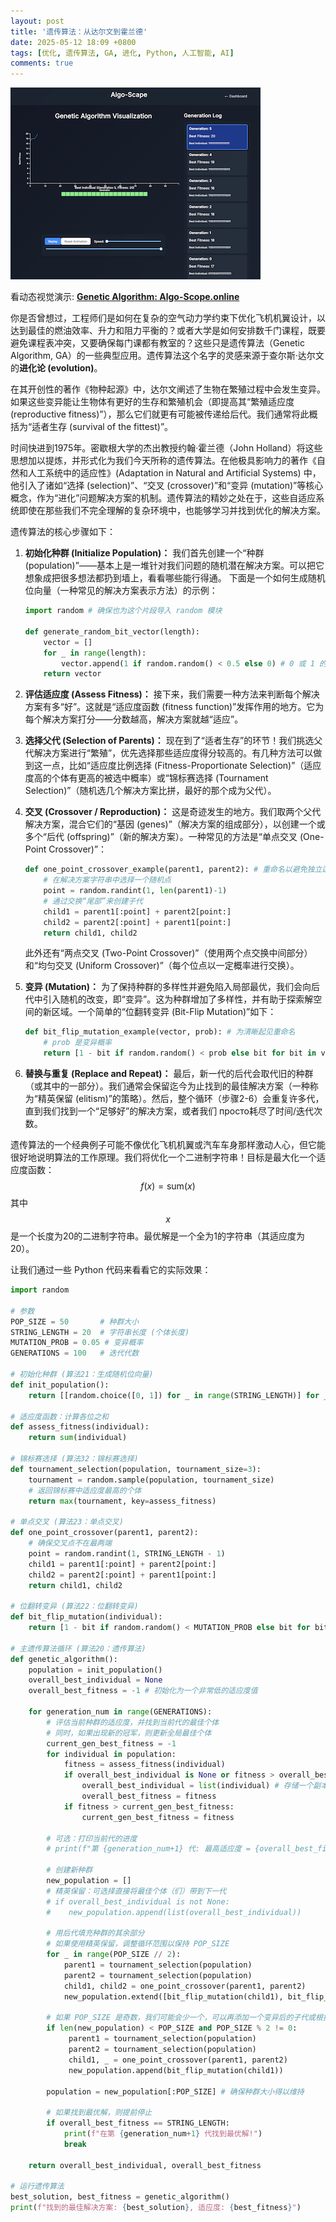 ```yaml
---
layout: post
title: '遗传算法：从达尔文到霍兰德'
date: 2025-05-12 18:09 +0800
tags: [优化, 遗传算法, GA, 进化, Python, 人工智能, AI]
comments: true
---
```


![Genetic Algorithm: Algo-Scope.online](/assets/images/uploads/ga.png)

看动态视觉演示: **[Genetic Algorithm: Algo-Scope.online](https://www.algo-scape.online/ga)**

你是否曾想过，工程师们是如何在复杂的空气动力学约束下优化飞机机翼设计，以达到最佳的燃油效率、升力和阻力平衡的？或者大学是如何安排数千门课程，既要避免课程表冲突，又要确保每门课都有教室的？这些只是遗传算法（Genetic Algorithm, GA）的一些典型应用。遗传算法这个名字的灵感来源于查尔斯·达尔文的**进化论 (evolution)**。

在其开创性的著作《物种起源》中，达尔文阐述了生物在繁殖过程中会发生变异。如果这些变异能让生物体有更好的生存和繁殖机会（即提高其“繁殖适应度 (reproductive fitness)”），那么它们就更有可能被传递给后代。我们通常将此概括为“适者生存 (survival of the fittest)”。

时间快进到1975年。密歇根大学的杰出教授约翰·霍兰德（John Holland）将这些思想加以提炼，并形式化为我们今天所称的遗传算法。在他极具影响力的著作《自然和人工系统中的适应性》(Adaptation in Natural and Artificial Systems) 中，他引入了诸如“选择 (selection)”、“交叉 (crossover)”和“变异 (mutation)”等核心概念，作为“进化”问题解决方案的机制。遗传算法的精妙之处在于，这些自适应系统即使在那些我们不完全理解的复杂环境中，也能够学习并找到优化的解决方案。

遗传算法的核心步骤如下：

1.  **初始化种群 (Initialize Population)：** 我们首先创建一个“种群 (population)”——基本上是一堆针对我们问题的随机潜在解决方案。可以把它想象成把很多想法都扔到墙上，看看哪些能行得通。
    下面是一个如何生成随机位向量（一种常见的解决方案表示方法）的示例：
    ```python
    import random # 确保也为这个片段导入 random 模块

    def generate_random_bit_vector(length):
        vector = []
        for _ in range(length):
            vector.append(1 if random.random() < 0.5 else 0) # 0 或 1 的概率各占一半
        return vector
    ```

2.  **评估适应度 (Assess Fitness)：** 接下来，我们需要一种方法来判断每个解决方案有多“好”。这就是“适应度函数 (fitness function)”发挥作用的地方。它为每个解决方案打分——分数越高，解决方案就越“适应”。

3.  **选择父代 (Selection of Parents)：** 现在到了“适者生存”的环节！我们挑选父代解决方案进行“繁殖”，优先选择那些适应度得分较高的。有几种方法可以做到这一点，比如“适应度比例选择 (Fitness-Proportionate Selection)”（适应度高的个体有更高的被选中概率）或“锦标赛选择 (Tournament Selection)”（随机选几个解决方案比拼，最好的那个成为父代）。

4.  **交叉 (Crossover / Reproduction)：** 这是奇迹发生的地方。我们取两个父代解决方案，混合它们的“基因 (genes)”（解决方案的组成部分），以创建一个或多个“后代 (offspring)”（新的解决方案）。一种常见的方法是“单点交叉 (One-Point Crossover)”：
    ```python
    def one_point_crossover_example(parent1, parent2): # 重命名以避免独立运行时冲突
        # 在解决方案字符串中选择一个随机点
        point = random.randint(1, len(parent1)-1) 
        # 通过交换“尾部”来创建子代
        child1 = parent1[:point] + parent2[point:]
        child2 = parent2[:point] + parent1[point:]
        return child1, child2
    ```
    此外还有“两点交叉 (Two-Point Crossover)”（使用两个点交换中间部分）和“均匀交叉 (Uniform Crossover)”（每个位点以一定概率进行交换）。

5.  **变异 (Mutation)：** 为了保持种群的多样性并避免陷入局部最优，我们会向后代中引入随机的改变，即“变异”。这为种群增加了多样性，并有助于探索解空间的新区域。一个简单的“位翻转变异 (Bit-Flip Mutation)”如下：
    ```python
    def bit_flip_mutation_example(vector, prob): # 为清晰起见重命名
        # prob 是变异概率
        return [1 - bit if random.random() < prob else bit for bit in vector]
    ```

6.  **替换与重复 (Replace and Repeat)：** 最后，新一代的后代会取代旧的种群（或其中的一部分）。我们通常会保留迄今为止找到的最佳解决方案（一种称为“精英保留 (elitism)”的策略）。然后，整个循环（步骤2-6）会重复许多代，直到我们找到一个“足够好”的解决方案，或者我们 просто耗尽了时间/迭代次数。

遗传算法的一个经典例子可能不像优化飞机机翼或汽车车身那样激动人心，但它能很好地说明算法的工作原理。我们将优化一个二进制字符串！目标是最大化一个适应度函数：$$f(x) = \text{sum}(x)$$ 其中 $$x$$ 是一个长度为20的二进制字符串。最优解是一个全为1的字符串（其适应度为20）。

让我们通过一些 Python 代码来看看它的实际效果：

```python
import random

# 参数
POP_SIZE = 50       # 种群大小
STRING_LENGTH = 20  # 字符串长度 (个体长度)
MUTATION_PROB = 0.05 # 变异概率
GENERATIONS = 100   # 迭代代数

# 初始化种群 (算法21：生成随机位向量)
def init_population():
    return [[random.choice([0, 1]) for _ in range(STRING_LENGTH)] for _ in range(POP_SIZE)]

# 适应度函数：计算各位之和
def assess_fitness(individual):
    return sum(individual)

# 锦标赛选择 (算法32：锦标赛选择)
def tournament_selection(population, tournament_size=3):
    tournament = random.sample(population, tournament_size)
    # 返回锦标赛中适应度最高的个体
    return max(tournament, key=assess_fitness)

# 单点交叉 (算法23：单点交叉)
def one_point_crossover(parent1, parent2):
    # 确保交叉点不在最两端
    point = random.randint(1, STRING_LENGTH - 1) 
    child1 = parent1[:point] + parent2[point:]
    child2 = parent2[:point] + parent1[point:]
    return child1, child2

# 位翻转变异 (算法22：位翻转变异)
def bit_flip_mutation(individual):
    return [1 - bit if random.random() < MUTATION_PROB else bit for bit in individual]

# 主遗传算法循环 (算法20：遗传算法)
def genetic_algorithm():
    population = init_population()
    overall_best_individual = None
    overall_best_fitness = -1 # 初始化为一个非常低的适应度值

    for generation_num in range(GENERATIONS):
        # 评估当前种群的适应度，并找到当前代的最佳个体
        # 同时，如果出现新的冠军，则更新全局最佳个体
        current_gen_best_fitness = -1
        for individual in population:
            fitness = assess_fitness(individual)
            if overall_best_individual is None or fitness > overall_best_fitness:
                overall_best_individual = list(individual) # 存储一个副本
                overall_best_fitness = fitness
            if fitness > current_gen_best_fitness:
                current_gen_best_fitness = fitness
        
        # 可选：打印当前代的进度
        # print(f"第 {generation_num+1} 代: 最高适应度 = {overall_best_fitness}")

        # 创建新种群
        new_population = []
        # 精英保留：可选择直接将最佳个体（们）带到下一代
        # if overall_best_individual is not None:
        #    new_population.append(list(overall_best_individual)) 

        # 用后代填充种群的其余部分
        # 如果使用精英保留，调整循环范围以保持 POP_SIZE
        for _ in range(POP_SIZE // 2): 
            parent1 = tournament_selection(population)
            parent2 = tournament_selection(population)
            child1, child2 = one_point_crossover(parent1, parent2)
            new_population.extend([bit_flip_mutation(child1), bit_flip_mutation(child2)])
        
        # 如果 POP_SIZE 是奇数，我们可能会少一个，可以再添加一个变异后的子代或根据需要处理
        if len(new_population) < POP_SIZE and POP_SIZE % 2 != 0:
             parent1 = tournament_selection(population)
             parent2 = tournament_selection(population)
             child1, _ = one_point_crossover(parent1, parent2)
             new_population.append(bit_flip_mutation(child1))

        population = new_population[:POP_SIZE] # 确保种群大小得以维持

        # 如果找到最优解，则提前停止
        if overall_best_fitness == STRING_LENGTH:
            print(f"在第 {generation_num+1} 代找到最优解!")
            break
            
    return overall_best_individual, overall_best_fitness

# 运行遗传算法
best_solution, best_fitness = genetic_algorithm()
print(f"找到的最佳解决方案: {best_solution}, 适应度: {best_fitness}")
```